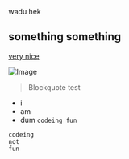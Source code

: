 wadu hek

## something something

[very nice](https://www.youtube.com/watch?v=dQw4w9WgXcQ)

![Image](https://cdn.discordapp.com/attachments/663626967588798487/927818248404213800/unknown.png)

> Blockquote test
- i
- am
- dum
`codeing fun`

```
codeing
not
fun
```